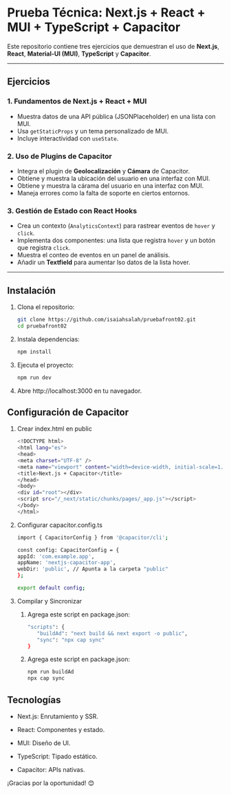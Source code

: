 # Prueba Técnica: Next.js + React + MUI + TypeScript + Capacitor

Este repositorio contiene tres ejercicios que demuestran el uso de **Next.js**, **React**, **Material-UI (MUI)**, **TypeScript** y **Capacitor**.

---

## Ejercicios

### 1. Fundamentos de Next.js + React + MUI

- Muestra datos de una API pública (JSONPlaceholder) en una lista con MUI.
- Usa `getStaticProps` y un tema personalizado de MUI.
- Incluye interactividad con `useState`.

### 2. Uso de Plugins de Capacitor

- Integra el plugin de **Geolocalización** y **Cámara** de Capacitor.
- Obtiene y muestra la ubicación del usuario en una interfaz con MUI.
- Obtiene y muestra la cárama del usuario en una interfaz con MUI.
- Maneja errores como la falta de soporte en ciertos entornos.

### 3. Gestión de Estado con React Hooks

- Crea un contexto (`AnalyticsContext`) para rastrear eventos de `hover` y `click`.
- Implementa dos componentes: una lista que registra `hover` y un botón que registra `click`.
- Muestra el conteo de eventos en un panel de análisis.
- Añadir un **Textfield** para aumentar lso datos de la lista hover.

---

## Instalación

1. Clona el repositorio:
   ```bash
   git clone https://github.com/isaiahsalah/pruebafront02.git
   cd pruebafront02
   ```
2. Instala dependencias:

   ```bash
   npm install
   ```

3. Ejecuta el proyecto:

   ```bash
   npm run dev
   ```

4. Abre http://localhost:3000 en tu navegador.

## Configuración de Capacitor

1. Crear index.html en public

   ```bash
   <!DOCTYPE html>
   <html lang="es">
   <head>
   <meta charset="UTF-8" />
   <meta name="viewport" content="width=device-width, initial-scale=1.0" />
   <title>Next.js + Capacitor</title>
   </head>
   <body>
   <div id="root"></div>
   <script src="/_next/static/chunks/pages/_app.js"></script>
   </body>
   </html>
   ```

2. Configurar capacitor.config.ts

   ```bash
   import { CapacitorConfig } from '@capacitor/cli';

   const config: CapacitorConfig = {
   appId: 'com.example.app',
   appName: 'nextjs-capacitor-app',
   webDir: 'public', // Apunta a la carpeta "public"
   };

   export default config;
   ```

3. Compilar y Sincronizar
   1. Agrega este script en package.json:
      ```bash
      "scripts": {
         "buildAd": "next build && next export -o public",
         "sync": "npx cap sync"
      }
      ```
   2. Agrega este script en package.json:
      ```bash
      npm run buildAd
      npx cap sync
      ```

## Tecnologías

- Next.js: Enrutamiento y SSR.

- React: Componentes y estado.

- MUI: Diseño de UI.

- TypeScript: Tipado estático.

- Capacitor: APIs nativas.

¡Gracias por la oportunidad! 😊
